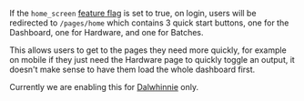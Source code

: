 If the `home_screen` [feature flag](home-screen.md) is set to true,
on login, users will be redirected to `/pages/home` which contains 3 quick start buttons,
one for the Dashboard, one for Hardware, and one for Batches.

This allows users to get to the pages they need more quickly, for example on mobile
if they just need the Hardware page to quickly toggle an output, it doesn't make sense
to have them load the whole dashboard first.

Currently we are enabling this for [Dalwhinnie](../Clients/dr.md) only.